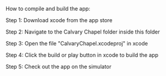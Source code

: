 How to compile and build the app:


Step 1: Download xcode from the app store

Step 2: Navigate to the Calvary Chapel folder inside this folder

Step 3: Open the file "CalvaryChapel.xcodeproj" in xcode

Step 4: Click the build or play button in xcode to build the app

Step 5: Check out the app on the simulator

